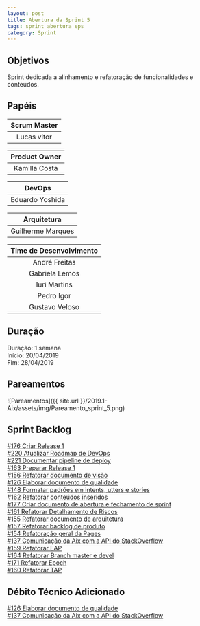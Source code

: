 ```yaml
---
layout: post
title: Abertura da Sprint 5
tags: sprint abertura eps
category: Sprint
---
```


## Objetivos

Sprint dedicada a alinhamento e refatoração de funcionalidades e conteúdos.

## Papéis

| **Scrum Master**|
|:--:|
|Lucas vitor|

|**Product Owner**|
|:--:|
|Kamilla Costa|

|**DevOps**|
|:--:|
|Eduardo Yoshida|

|**Arquitetura**|
|:--:|
|Guilherme Marques|

| Time de Desenvolvimento |
|:--:|
|André Freitas|
|Gabriela Lemos|
|Iuri Martins|
|Pedro Igor|
|Gustavo Veloso|

## Duração

Duração: 1 semana<br>
Início: 20/04/2019<br>
Fim: 28/04/2019

<!--more-->

## Pareamentos

![Pareamentos]({{ site.url }}/2019.1-Aix/assets/img/Pareamento_sprint_5.png)

## Sprint Backlog

[#176 Criar Release 1](https://api.github.com/repos/fga-eps-mds/2019.1-Aix/issues/176)<br>
[#220 Atualizar Roadmap de DevOps](https://api.github.com/repos/fga-eps-mds/2019.1-Aix/issues/220)<br>
[#221 Documentar pipeline de deploy](https://api.github.com/repos/fga-eps-mds/2019.1-Aix/issues/221)<br>
[#163 Preparar Release 1](https://api.github.com/repos/fga-eps-mds/2019.1-Aix/issues/163)<br>
[#156 Refatorar documento de visão](https://api.github.com/repos/fga-eps-mds/2019.1-Aix/issues/156)<br>
[#126 Elaborar documento de qualidade](https://api.github.com/repos/fga-eps-mds/2019.1-Aix/issues/126)<br>
[#148 Formatar padrões em intents, utters e stories](https://api.github.com/repos/fga-eps-mds/2019.1-Aix/issues/148)<br>
[#162 Refatorar conteúdos inseridos](https://api.github.com/repos/fga-eps-mds/2019.1-Aix/issues/162)<br>
[#177 Criar documento de abertura e fechamento de sprint](https://api.github.com/repos/fga-eps-mds/2019.1-Aix/issues/177)<br>
[#161 Refatorar Detalhamento de Riscos](https://api.github.com/repos/fga-eps-mds/2019.1-Aix/issues/161)<br>
[#155 Refatorar documento de arquitetura](https://api.github.com/repos/fga-eps-mds/2019.1-Aix/issues/155)<br>
[#157 Refatorar backlog de produto](https://api.github.com/repos/fga-eps-mds/2019.1-Aix/issues/157)<br>
[#154 Refatoração geral da Pages](https://api.github.com/repos/fga-eps-mds/2019.1-Aix/issues/154)<br>
[#137 Comunicação da Aix com a API do StackOverflow](https://api.github.com/repos/fga-eps-mds/2019.1-Aix/issues/137)<br>
[#159 Refatorar EAP](https://api.github.com/repos/fga-eps-mds/2019.1-Aix/issues/159)<br>
[#164 Refatorar Branch master e devel](https://api.github.com/repos/fga-eps-mds/2019.1-Aix/issues/164)<br>
[#171 Refatorar Epoch](https://api.github.com/repos/fga-eps-mds/2019.1-Aix/issues/171)<br>
[#160 Refatorar TAP](https://api.github.com/repos/fga-eps-mds/2019.1-Aix/issues/160)

## Débito Técnico Adicionado

[#126 Elaborar documento de qualidade](https://api.github.com/repos/fga-eps-mds/2019.1-Aix/issues/126)<br>
[#137 Comunicação da Aix com a API do StackOverflow](https://api.github.com/repos/fga-eps-mds/2019.1-Aix/issues/137)<br>
